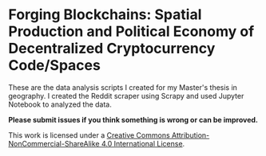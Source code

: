 ﻿# Forging Blockchains: Spatial Production and Political Economy of Decentralized Cryptocurrency Code/Spaces

These are the data analysis scripts I created for my Master's thesis in geography. I created the Reddit scraper using Scrapy and used Jupyter Notebook to analyzed the data.

**Please submit issues if you think something is wrong or can be improved.**

This work is licensed under a [Creative Commons Attribution-NonCommercial-ShareAlike 4.0 International License](http://creativecommons.org/licenses/by-nc-sa/4.0/).


